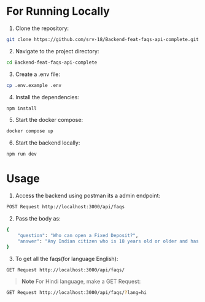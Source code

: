 # For Running Locally

1. Clone the repository:
```bash
git clone https://github.com/srv-18/Backend-feat-faqs-api-complete.git
```

2. Navigate to the project directory:
```bash
cd Backend-feat-faqs-api-complete
```

3. Create a .env file:
```bash
cp .env.example .env
```

4. Install the dependencies:
```bash
npm install
```

5. Start the docker compose:
```bash
docker compose up
```

6. Start the backend locally:
```bash
npm run dev
```

# Usage

1. Access the backend using postman its a admin endpoint:
```bash
POST Request http://localhost:3000/api/faqs
```

2. Pass the body as:
```bash
{
    "question": "Who can open a Fixed Deposit?",
    "answer": "Any Indian citizen who is 18 years old or older and has valid identification documents like a PAN card and Aadhaar can open a Fixed Deposit."
}
```

3. To get all the faqs(for language English):
```bash
GET Request http://localhost:3000/api/faqs/
```

> **Note**
> For Hindi language, make a GET Request:
```bash
GET Request http://localhost:3000/api/faqs/?lang=hi
```

